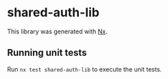 # shared-auth-lib

This library was generated with [Nx](https://nx.dev).

## Running unit tests

Run `nx test shared-auth-lib` to execute the unit tests.
